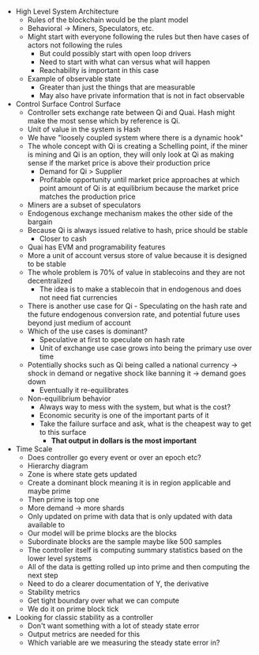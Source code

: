 - High Level System Architecture
	- Rules of the blockchain would be the plant model
	- Behavioral -> Miners, Speculators, etc.
	- Might start with everyone following the rules but then have cases of actors not following the rules
		- But could possibly start with open loop drivers
		- Need to start with what can versus what will happen
		- Reachability is important in this case
	- Example of observable state
		- Greater than just the things that are measurable
		- May also have private information that is not in fact observable
- Control Surface Control Surface
	- Controller sets exchange rate between Qi and Quai. Hash might make the most sense which by reference is Qi.
	- Unit of value in the system is Hash
	- We have "loosely coupled system where there is a dynamic hook"
	- The whole concept with Qi is creating a Schelling point, if the miner is mining and Qi is an option, they will only look at Qi as making sense if the market price is above their production price
		- Demand for Qi > Supplier
		- Profitable opportunity until market price approaches at which point amount of Qi is at equilibrium because the market price matches the production price
	- Miners are a subset of speculators
	- Endogenous exchange mechanism makes the other side of the bargain
	- Because Qi is always issued relative to hash, price should be stable
		- Closer to cash
	- Quai has EVM and programability features
	- More a unit of account versus store of value because it is designed to be stable
	- The whole problem is 70% of value in stablecoins and they are not decentralized
		- The idea is to make a stablecoin that in endogenous and does not need fiat currencies
	- There is another use case for Qi - Speculating on the hash rate and the future endogenous conversion rate, and potential future uses beyond just medium of account
	- Which of the use cases is dominant?
		- Speculative at first to speculate on hash rate
		- Unit of exchange use case grows into being the primary use over time
	- Potentially shocks such as Qi being called a national currency -> shock in demand or negative shock like banning it -> demand goes down
		- Eventually it re-equilibrates
	- Non-equilibrium behavior
		- Always way to mess with the system, but what is the cost?
		- Economic security is one of the important parts of it
		- Take the failure surface and ask, what is the cheapest way to get to this surface
			- **That output in dollars is the most important**
- Time Scale
	- Does controller go every event or over an epoch etc?
	- Hierarchy diagram
	- Zone is where state gets updated
	- Create a dominant block meaning it is in region applicable and maybe prime
	- Then prime is top one
	- More demand -> more shards
	- Only updated on prime with data that is only updated with data available to
	- Our model will be prime blocks are the blocks
	- Subordinate blocks are the sample maybe like 500 samples
	- The controller itself is computing summary statistics based on the lower level systems
	- All of the data is getting rolled up into prime and then computing the next step
	- Need to do a clearer documentation of Y, the derivative 
	- Stability metrics
	- Get tight boundary over what we can compute
	- We do it on prime block tick
- Looking for classic stability as a controller
	- Don't want something with a lot of steady state error
	- Output metrics are needed for this
	- Which variable are we measuring the steady state error in?